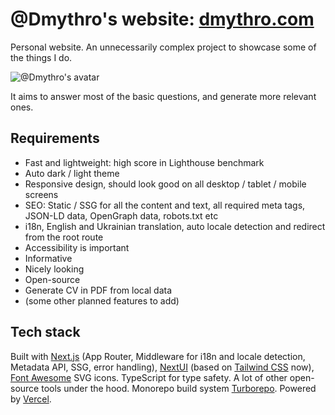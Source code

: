 # @Dmythro's website: [dmythro.com](https://dmythro.com)

Personal website. An unnecessarily complex project to showcase some of the things I do.

![@Dmythro's avatar](https://github.com/dmythro/dmythro.com/assets/1391015/ec3bc8d7-3a44-4365-88f1-c882800b9295)

It aims to answer most of the basic questions, and generate more relevant ones.

## Requirements

- Fast and lightweight: high score in Lighthouse benchmark
- Auto dark / light theme
- Responsive design, should look good on all desktop / tablet / mobile screens
- SEO: Static / SSG for all the content and text, all required meta tags, JSON-LD data, OpenGraph data, robots.txt etc
- i18n, English and Ukrainian translation, auto locale detection and redirect from the root route
- Accessibility is important
- Informative
- Nicely looking
- Open-source
- Generate CV in PDF from local data
- (some other planned features to add)

## Tech stack

Built with [Next.js](https://nextjs.org/) (App Router, Middleware for i18n and locale detection, Metadata API, SSG, error handling), [NextUI](https://nextui.org/) (based on [Tailwind CSS](https://tailwindcss.com/) now), [Font Awesome](https://fontawesome.com/) SVG icons.
TypeScript for type safety.
A lot of other open-source tools under the hood.
Monorepo build system [Turborepo](https://turbo.build/repo).
Powered by [Vercel](https://vercel.com/).
